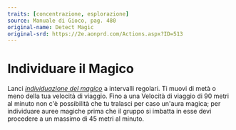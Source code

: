 ```yaml
---
traits: [concentrazione, esplorazione]
source: Manuale di Gioco, pag. 480
original-name: Detect Magic
original-srd: https://2e.aonprd.com/Actions.aspx?ID=513
---
```


# Individuare il Magico

Lanci _[individuazione del magico](/incantesimi/individuazione-del-magico)_ a
intervalli regolari. Ti muovi di metà o meno della tua velocità di viaggio. Fino
a una Velocità di viaggio di 90 metri al minuto non c'è possibilità che tu
tralasci per caso un'aura magica; per individuare auree magiche prima che il
gruppo si imbatta in esse devi procedere a un massimo di 45 metri al minuto.
